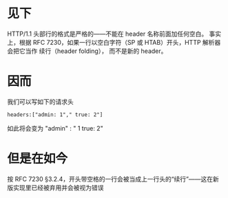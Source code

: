 # 见下
HTTP/1.1 头部行的格式是严格的——不能在 header 名称前面加任何空白。
事实上，根据 RFC 7230，如果一行以空白字符（SP 或 HTAB）开头，HTTP 解析器会把它当作 续行（header folding），
而不是新的 header。

# 因而
我们可以写如下的请求头
```
headers:["admin: 1"," true: 2"]
```
如此将会变为  "admin" : " 1 true: 2"

# 但是在如今

按 RFC 7230 §3.2.4，开头带空格的一行会被当成上一行头的“续行”——这在新版实现里已经被弃用并会被视为错误 